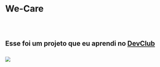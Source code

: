 <h1>We-Care</h1>
<br>
<br>
<h2>Esse foi um projeto que eu aprendi no <a href="https://rodolfomori.com.br/devclub>DevClub">DevClub</a><h2
    <br>                                                                                                         
                                                                                                                                                                
<img src="https://github.com/135791maria/pasta-2/blob/master/img/Captura%20de%20tela%202023-06-03%20173915%20-%20Copia.png?raw=true"/>                                                              
